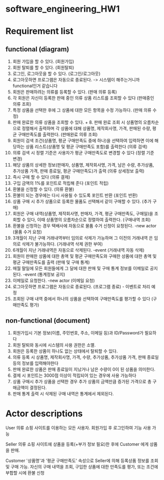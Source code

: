 # software_engineering_HW1

# Requirement list 
## functional (diagram)
1. 회원 가입을 할 수 있다. (회원가입)
2. 회원 탈퇴를 할 수 있다. (회원탈퇴)
3. 로그인, 로그아웃을 할 수 있다. (로그인/로그아웃)
4. 로그아웃하면 프로그램은 자동으로 종료된다. -> 시스템이 해주는거니까 functional인거 같습니다
4. 회원은 판매하려는 의류를 등록할 수 있다. (판매 의류 등록)
5. 각 회원은 자신이 등록한 판매 중인 의류 상품 리스트를 조회할 수 있다 (판매중인 의류 조회)
6. 특정 상품을 선택한 후에 그 상품에 대한 모든 항목을 수정 가능하다. (판매 의류 수정)
7. 판매 완료한 의류 상품을 조회할 수 있다. + 8. 판매 완료 조회 시 상품명의 오름차순으로 정렬해서 출력하며 각 상품에 대해 상품명, 제작회사명, 가격, 판매된 수량, 평균 구매만족도를 출력한다. (판매완료 의류 조회)
9. 회원이 검색 조건(상품명, 평균 구매만족도 중에 하나)을 선택하여 입력하면 이에 해당하는 상품 리스트(상품명 및 평균 구매만족도 포함)를 출력한다 (의류 검색)
10. 의류 검색 시 정렬 기준은 사용자가 평균 구매만족도로 변경할 수 있다 (정렬 기준 변경)
11. 해당 상품의 상세한 정보(판매자, 상품명, 제작회사명, 가격, 남은 수량, 추가상품, 추가상품 가격, 판매 종료일, 평균 구매만족도)가 출력 (의류 상세정보 출력)
12. 즉시 구매 할 수 있다 (의류 결제)
14. 구입 금액의 1%를 포인트로 적립해 준다 (포인트 적립)
15. 환불을 신청할 수 있다. (의류 환불)
16. 환불이 되는 경우에는 다시 사용될 수 있도록 포인트 반환 (포인트 반환)
17. 상품 구매 시 추가 상품으로 등록한 물품도 선택해서 같이 구매할 수 있다. (추가 구매)
18. 회원은 구매 내역(상품명, 제작회사명, 판매자, 가격, 평균 구매만족도, 구매일)을 조회할 수 있다, 이때 상품명의 오름차순으로 정렬하여 출력한다. (구매내역 조회)
19. 환불을 신청하는 경우 택배사에 자동으로 물품 수거 신청이 요청된다. -new actor (물품 수거 요청)
20. 3개월이 지난 구매 거래내역부터 임의로 삭제가 가능하며 그 이전의 거래내역 은 임의로 삭제가 불가능하다. (거래내역 삭제 권한 부여)
21. 6개월이 지난 거래내역은 자동으로 삭제된다. -event (거래내역 자동 삭제)
22. 회원이 판매한 상품에 대한 총액 및 평균 구매만족도와 구매한 상품에 대한 총액 및 평균 구매만족도를 출력 (판매 및 구매 통계)
23. 매월 말일에 모든 회원들에게 그 달에 대한 판매 및 구매 통계 정보를 이메일로 공지된다. -event (통계정보 공지)
24. 이메일로 요청한다. -new actor (이메일 요청) 
25. 로그아웃하면 프로그램은 자동으로 종료된다. (프로그램 종료) - 이벤트로 처리 예정
26. 조회된 구매 내역 중에서 하나의 상품을 선택하여 구매만족도를 평가할 수 있다 (구매만족도 평가)

## non-functional (document)
1. 회원가입시 기본 정보(이름, 주민번호, 주소, 이메일 등)과 ID/Password가 필요하다
2. 회원 탈퇴와 동시에 시스템의 사용 권한은 소멸.
3. 회원은 등록한 상품이 하나도 없는 상태에서 탈퇴할 수 있다.
4. 의류 등록 시 상품명, 제작회사명, 가격, 수량, 추가상품, 추가상품 가격, 판매 종료일 등의 정보를 입력해야한다
5. 판매 완료한 상품은 판매 종료일이 지났거나 남은 수량이 0이 된 상품을 의미한다.
6. 결제 시 포인트는 3000점 이상이 적립되어 있는 경우에 사용 가능하다
7. 상품 구매시 추가 상품을 선택한 경우 추가 상품의 금액만큼 증가된 가격으로 총 구매금액이 결정된다.
8. 판매 통계 출력 시 삭제된 구매 내역은 통계에서 제외된다.


# Actor descriptions
User
의류 쇼핑 사이트를 이용하는 모든 사용자. 회원가입 후 로그인하여 기능 사용 가능 

Seller
의류 쇼핑 사이트에 상품을 등록(+부가 정보 필요)한 후에 Customer 에게 상품을 판매. 


Customer
'상품명'과 '평균 구매만족도' 속성으로 Seller에 의해 등록상품 정보를 조회 및 구매 가능.
자신의 구매 내역을 조회, 구입한 상품에 대한 만족도를 평가, 또는 조건에 부합할 시에 환불 신청
